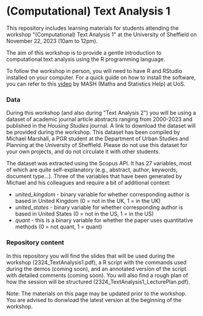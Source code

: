 # (Computational) Text Analysis 1

This repository includes learning materials for students attending the workshop "(Computational) Text Analysis 1" at the University of Sheffield on November 22, 2023 (10am to 12pm). 

The aim of this workshop is to provide a gentle introduction to computational text analysis using the R programming language. 

To follow the workshop in person, you will need to have R and RStudio installed on your computer. For a quick guide on how to install the software, you can refer to this [video](https://www.sheffield.ac.uk/mash/stats-resources/r#) by MASH (Maths and Statistics Help) at UoS. 

### Data

During this workshop (and also during "Text Analysis 2") you will be using a dataset of academic journal article abstracts ranging from 2000-2023 and published in the _Housing Studies_ journal. A link to download the dataset will be provided during the workshop. This dataset has been compiled by Michael Marshall, a PGR student at the Department of Urban Studies and Planning at the University of Sheffield. Please do not use this dataset for your own projects, and do not circulate it with other students.

The dataset was extracted using the Scopus API. It has 27 variables, most of which are quite self-explanatory (e.g., abstract, author, keywords, document type...). Three of the variables that have been generated by Michael and his colleagues and require a bit of additional context:

- _united_kingdom_ - binary variable for whether corresponding author is based in United Kingdom (0 = not in the UK, 1 = in the UK)
- _united_states_ - binary variable for whether corresponding author is based in United States (0 = not in the US, 1 = in the US)
- _quant_ - this is a binary variable for whether the paper uses quantitative methods (0 = not quant, 1 = quant)

### Repository content

In this repository you will find the slides that will be used during the workshop (2324_TextAnalysis1.pdf), a R script with the commands used during the demos (coming soon), and an annotated version of the script with detailed comments (coming soon). You will also find a rough plan of how the session will be structured (2324_TextAnalysis1_LecturePlan.pdf).

Note: The materials on this page may be updated prior to the workshop. You are advised to donwload the latest version at the beginning of the workshop.
